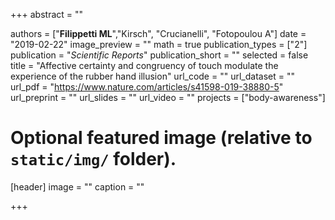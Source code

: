 +++
abstract = ""

authors = ["**Filippetti ML**","Kirsch", "Crucianelli", "Fotopoulou A"]
date = "2019-02-22"
image_preview = ""
math = true
publication_types = ["2"]
publication = "*Scientific Reports*"
publication_short = ""
selected = false
title = "Affective certainty and congruency of touch modulate the experience of the rubber hand illusion"
url_code = ""
url_dataset = ""
url_pdf = "https://www.nature.com/articles/s41598-019-38880-5"
url_preprint = ""
url_slides = ""
url_video = ""
projects = ["body-awareness"]

# Optional featured image (relative to `static/img/` folder).
[header]
image = ""
caption = ""

+++